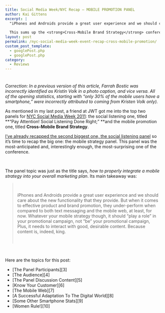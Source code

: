 ```yaml
---
title: Social Media Week/NYC Recap – MOBILE PROMOTION PANEL
author: Kai Gittens
excerpt: |
  "iPhones and Androids provide a great user experience and we should care about the new functionality that they provide.  But when it comes to effective product and brand promotion, they under-perform when compared to both text messaging and the mobile web, at least, for now.  Whatever your mobile strategy though, it should "play a role" in your promotional campaign, not "be" your promotional campaign, Plus, it needs to interact with good, desirable content.  Because content is, indeed, king."
  
  This sums up the <strong>Cross-Mobile Brand Strategy</strong> conference that went on during NYC Social Media Week.  Please read on to get the full monty...
layout: post
permalink: /nyc-social-media-week-event-recap-cross-mobile-promotion/
custom_post_template:
  - googlePost.php
  - googlePost.php
category:
  - Reviews
---
```

# 

*Correction: In a previous version of this article, Farrah Bostic was incorrectly identified as Kristin Volk in a photo caption, and vice versa. All of the opening statistics, starting with “only 30% of the mobile users have a smartphone,” were incorrectly attributed to coming from Kristen Volk only).*

As mentioned in my last post, a friend at JWT got me into the top two panels for [NYC Social Media Week 2011][1]: the social listening one, titled **“Pay Attention! Social Listening Done Right;” **and the mobile promotion one, titled **Cross-Mobile Brand Strategy**. 

 [1]: http://socialmediaweek.org/

[I’ve already recapped the second biggest one, the social listening panel][2] so it’s time to recap the big one: the mobile strategy panel. This panel was the most-anticipated and, interestingly enough, the most-surprising one of the conference.

 [2]: http://kaidez.com/nyc-social-media-week-event-recap-social-listening/

 

The panel topic was just as the title says, *how to properly integrate a mobile strategy into your overall marketing plan*. Its main takeaway was:

>  
> 
> iPhones and Androids provide a great user experience and we should care about the new functionality that they provide. But when it comes to effective product and brand promotion, they under-perform when compared to both text messaging and the mobile web, at least, for now. Whatever your mobile strategy though, it should “play a role” in your promotional campaign, not “be” your promotional campaign, Plus, it needs to interact with good, desirable content. Because content is, indeed, king.
> 
>  

 

Here are the topics for this post:

*   [The Panel Participants][3]
*   [The Audience][4]
*   [The Panel Discussion Content][5]
*   [Know Your Customer][6]
*   [The Mobile Web][7]
*   [A Successful Adaptation To The Digital World][8]
*   [Some Other Smartphone Stats][9]
*   [Women Rule!][10]